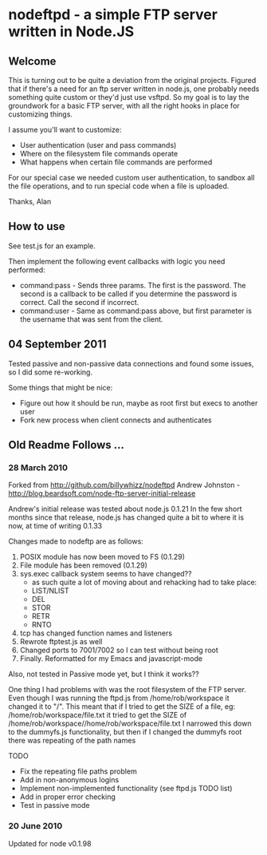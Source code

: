 nodeftpd - a simple FTP server written in Node.JS
====

Welcome
----

This is turning out to be quite a deviation from the original projects. Figured that if there's a need for an ftp server written in node.js, one probably needs something quite custom or they'd just use vsftpd. So my goal is to lay the groundwork for a basic FTP server, with all the right hooks in place for customizing things.

I assume you'll want to customize:

* User authentication (user and pass commands)
* Where on the filesystem file commands operate
* What happens when certain file commands are performed

For our special case we needed custom user authentication, to sandbox all the file operations, and to run special code when a file is uploaded.

Thanks,
    Alan

How to use
----

See test.js for an example.

Then implement the following event callbacks with logic you need performed:

* command:pass - Sends three params. The first is the password. The second is a callback to be called if you determine the password is correct. Call the second if incorrect.
* command:user - Same as command:pass above, but first parameter is the username that was sent from the client.

04 September 2011
----

Tested passive and non-passive data connections and found some issues, so I did some re-working.

Some things that might be nice:

* Figure out how it should be run, maybe as root first but execs to another user
* Fork new process when client connects and authenticates

Old Readme Follows ...
----

### 28 March 2010

Forked from http://github.com/billywhizz/nodeftpd 
Andrew Johnston - http://blog.beardsoft.com/node-ftp-server-initial-release

Andrew's initial release was tested about node.js 0.1.21
In the few short months since that release, node.js has changed quite a bit
to where it is now, at time of writing 0.1.33

Changes made to nodeftp are as follows:

1. POSIX module has now been moved to FS (0.1.29)
2. File module has been removed (0.1.29)
3. sys.exec callback system seems to have changed??
   - as such quite a lot of moving about and rehacking had to take place:
   - LIST/NLIST
   - DEL
   - STOR
   - RETR
   - RNTO
4. tcp has changed function names and listeners
5. Rewrote ftptest.js as well
7. Changed ports to 7001/7002 so I can test without being root
8. Finally. Reformatted for my Emacs and javascript-mode

Also, not tested in Passive mode yet, but I think it works??

One thing I had problems with was the root filesystem of the FTP server.
Even though I was running the ftpd.js from /home/rob/workspace it changed
it to "/". This meant that if I tried to get the SIZE of a file, eg: 
/home/rob/workspace/file.txt
it tried to get the SIZE of
/home/rob/workspace//home/rob/workspace/file.txt
I narrowed this down to the dummyfs.js functionality, but then
if I changed the dummyfs root there was repeating of the path names

TODO
- Fix the repeating file paths problem
- Add in non-anonymous logins
- Implement non-implemented functionality (see ftpd.js TODO list)
- Add in proper error checking
- Test in passive mode

### 20 June 2010

Updated for node v0.1.98